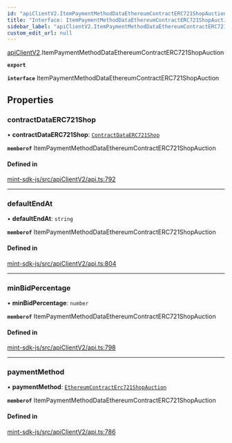 ```yaml
---
id: "apiClientV2.ItemPaymentMethodDataEthereumContractERC721ShopAuction"
title: "Interface: ItemPaymentMethodDataEthereumContractERC721ShopAuction"
sidebar_label: "apiClientV2.ItemPaymentMethodDataEthereumContractERC721ShopAuction"
custom_edit_url: null
---
```


[apiClientV2](../modules/apiClientV2).ItemPaymentMethodDataEthereumContractERC721ShopAuction

**`export`**

**`interface`** ItemPaymentMethodDataEthereumContractERC721ShopAuction

## Properties

### contractDataERC721Shop

• **contractDataERC721Shop**: [`ContractDataERC721Shop`](apiClientV2.ContractDataERC721Shop)

**`memberof`** ItemPaymentMethodDataEthereumContractERC721ShopAuction

#### Defined in

[mint-sdk-js/src/apiClientV2/api.ts:792](https://github.com/KyuzanInc/mint-sdk-js/blob/116138b/src/apiClientV2/api.ts#L792)

___

### defaultEndAt

• **defaultEndAt**: `string`

**`memberof`** ItemPaymentMethodDataEthereumContractERC721ShopAuction

#### Defined in

[mint-sdk-js/src/apiClientV2/api.ts:804](https://github.com/KyuzanInc/mint-sdk-js/blob/116138b/src/apiClientV2/api.ts#L804)

___

### minBidPercentage

• **minBidPercentage**: `number`

**`memberof`** ItemPaymentMethodDataEthereumContractERC721ShopAuction

#### Defined in

[mint-sdk-js/src/apiClientV2/api.ts:798](https://github.com/KyuzanInc/mint-sdk-js/blob/116138b/src/apiClientV2/api.ts#L798)

___

### paymentMethod

• **paymentMethod**: [`EthereumContractErc721ShopAuction`](../enums/apiClientV2.ItemPaymentMethodDataEthereumContractERC721ShopAuctionPaymentMethodEnum#ethereumcontracterc721shopauction)

**`memberof`** ItemPaymentMethodDataEthereumContractERC721ShopAuction

#### Defined in

[mint-sdk-js/src/apiClientV2/api.ts:786](https://github.com/KyuzanInc/mint-sdk-js/blob/116138b/src/apiClientV2/api.ts#L786)
